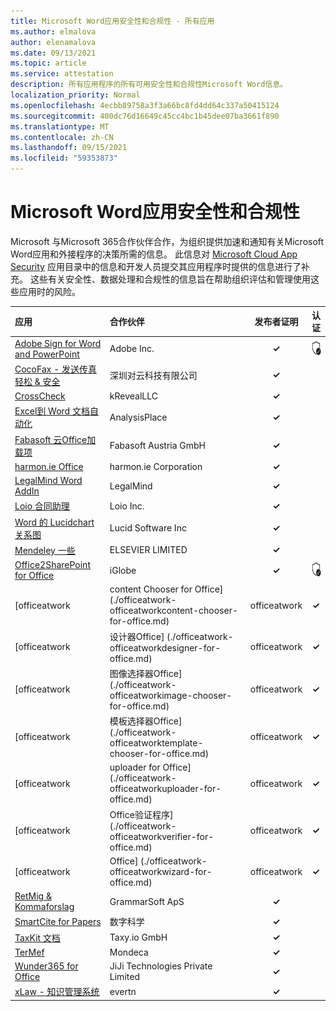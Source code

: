 ```yaml
---
title: Microsoft Word应用安全性和合规性 - 所有应用
ms.author: elmalova
author: elenamalova
ms.date: 09/13/2021
ms.topic: article
ms.service: attestation
description: 所有应用程序的所有可用安全性和合规性Microsoft Word信息。
localization_priority: Normal
ms.openlocfilehash: 4ecbb89758a3f3a66bc8fd4dd64c337a50415124
ms.sourcegitcommit: 400dc76d16649c45cc4bc1b45dee07ba3661f890
ms.translationtype: MT
ms.contentlocale: zh-CN
ms.lasthandoff: 09/15/2021
ms.locfileid: "59353873"
---
```

# <a name="microsoft-word-apps-security-and-compliance"></a>Microsoft Word应用安全性和合规性

Microsoft 与Microsoft 365合作伙伴合作，为组织提供加速和通知有关Microsoft Word应用和外接程序的决策所需的信息。 此信息对 [Microsoft Cloud App Security](https://www.microsoft.com/en-us/enterprise-mobility-security/cloud-app-security) 应用目录中的信息和开发人员提交其应用程序时提供的信息进行了补充。 这些有关安全性、数据处理和合规性的信息旨在帮助组织评估和管理使用这些应用时的风险。

| **应用** | **合作伙伴** | **发布者证明** | **认证** |
|:--------|:------------|:----------------------:|:-------------:|
| [Adobe Sign for Word and PowerPoint](./adobe-inc-sign-for-word-and-powerpoint.md) | Adobe Inc. | **✓** | <img alt="Certified application badge" src="../media/certified-badge.png" height="25" width="25" /> |
| [CocoFax - 发送传真轻松 &amp; 安全](./cocofax-sending-fax-made-easy-and-secure.md) | &#28145;&#22323;&#23545;&#20113;&#31185;&#25216;&#26377;&#38480;&#20844;&#21496; | **✓** |  |
| [CrossCheck](./krevealllc-crosscheck.md) | kRevealLLC | **✓** |  |
| [Excel到 Word 文档自动化](./analysisplace-excel-to-word-document-automation.md) | AnalysisPlace | **✓** |  |
| [Fabasoft 云Office加载项](./fabasoft-austria-gmbh-cloud-office-add-in.md) | Fabasoft Austria GmbH | **✓** |  |
| [harmon.ie Office](./harmonie-corporation-for-office.md) | harmon.ie Corporation | **✓** |  |
| [LegalMind Word AddIn](./legalmind-word-addin.md) | LegalMind | **✓** |  |
| [Loio 合同助理](./loio-inc-contract-assistant.md) | Loio Inc. | **✓** |  |
| [Word 的 Lucidchart 关系图](./lucid-software-inc-lucidchart-diagrams-for-word.md) | Lucid Software Inc | **✓** |  |
| [Mendeley 一些](./elsevier-limited-mendeley-cite.md) | ELSEVIER LIMITED | **✓** |  |
| [Office2SharePoint for Office](./iglobe-office2sharepoint-for-office.md) | iGlobe | **✓** | <img alt="Certified application badge" src="../media/certified-badge.png" height="25" width="25" /> |
| [officeatwork | content Chooser for Office] (./officeatwork-officeatworkcontent-chooser-for-office.md)  | officeatwork | **✓** | <img alt="Certified application badge" src="../media/certified-badge.png" height="25" width="25" /> |
| [officeatwork | 设计器Office] (./officeatwork-officeatworkdesigner-for-office.md)  | officeatwork | **✓** | <img alt="Certified application badge" src="../media/certified-badge.png" height="25" width="25" /> |
| [officeatwork | 图像选择器Office] (./officeatwork-officeatworkimage-chooser-for-office.md)  | officeatwork | **✓** |  |
| [officeatwork | 模板选择器Office] (./officeatwork-officeatworktemplate-chooser-for-office.md)  | officeatwork | **✓** | <img alt="Certified application badge" src="../media/certified-badge.png" height="25" width="25" /> |
| [officeatwork | uploader for Office] (./officeatwork-officeatworkuploader-for-office.md)  | officeatwork | **✓** | <img alt="Certified application badge" src="../media/certified-badge.png" height="25" width="25" /> |
| [officeatwork | Office验证程序] (./officeatwork-officeatworkverifier-for-office.md)  | officeatwork | **✓** | <img alt="Certified application badge" src="../media/certified-badge.png" height="25" width="25" /> |
| [officeatwork | Office] (./officeatwork-officeatworkwizard-for-office.md)  | officeatwork | **✓** | <img alt="Certified application badge" src="../media/certified-badge.png" height="25" width="25" /> |
| [RetMig &amp; Kommaforslag](./grammarsoft-aps-retmig-and-kommaforslag.md) | GrammarSoft ApS | **✓** |  |
| [SmartCite for Papers](./digital-science-smartcite-for-papers.md) | 数字科学 | **✓** |  |
| [TaxKit 文档](./taxyio-gmbh-taxkit-docs.md) | Taxy.io GmbH | **✓** |  |
| [TerMef](./mondeca-termef.md) | Mondeca | **✓** |  |
| [Wunder365 for Office](./jiji-technologies-private-limited-wunder365-for-office.md) | JiJi Technologies Private Limited | **✓** |  |
| [xLaw - 知识管理系统](./evertn-xlaw-knowledge-management-system.md) | evertn | **✓** |  |
